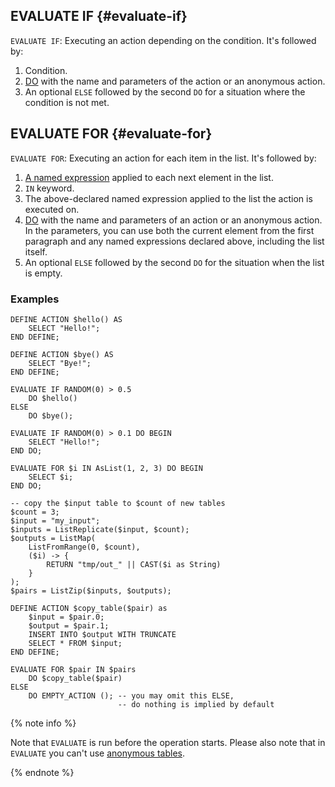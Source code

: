 ## EVALUATE IF {#evaluate-if}

`EVALUATE IF`: Executing an action depending on the condition. It's followed by:

1. Condition.
2. [DO](#do) with the name and parameters of the action or an anonymous action.
3. An optional `ELSE` followed by the second `DO` for a situation where the condition is not met.

## EVALUATE FOR {#evaluate-for}

`EVALUATE FOR`: Executing an action for each item in the list. It's followed by:

1. [A named expression](../../expressions.md#named-nodes) applied to each next element in the list.
2. `IN` keyword.
3. The above-declared named expression applied to the list the action is executed on.
4. [DO](#do) with the name and parameters of an action or an anonymous action. In the parameters, you can use both the current element from the first paragraph and any named expressions declared above, including the list itself.
5. An optional `ELSE` followed by the second `DO` for the situation when the list is empty.

### Examples

```yql
DEFINE ACTION $hello() AS
    SELECT "Hello!";
END DEFINE;

DEFINE ACTION $bye() AS
    SELECT "Bye!";
END DEFINE;

EVALUATE IF RANDOM(0) > 0.5
    DO $hello()
ELSE
    DO $bye();

EVALUATE IF RANDOM(0) > 0.1 DO BEGIN
    SELECT "Hello!";
END DO;

EVALUATE FOR $i IN AsList(1, 2, 3) DO BEGIN
    SELECT $i;
END DO;
```

```yql
-- copy the $input table to $count of new tables
$count = 3;
$input = "my_input";
$inputs = ListReplicate($input, $count);
$outputs = ListMap(
    ListFromRange(0, $count),
    ($i) -> {
        RETURN "tmp/out_" || CAST($i as String)
    }
);
$pairs = ListZip($inputs, $outputs);

DEFINE ACTION $copy_table($pair) as
    $input = $pair.0;
    $output = $pair.1;
    INSERT INTO $output WITH TRUNCATE
    SELECT * FROM $input;
END DEFINE;

EVALUATE FOR $pair IN $pairs
    DO $copy_table($pair)
ELSE
    DO EMPTY_ACTION (); -- you may omit this ELSE,
                        -- do nothing is implied by default
```

{% note info %}

Note that `EVALUATE` is run before the operation starts. Please also note that in `EVALUATE` you can't use [anonymous tables](../../select.md#temporary-tables).

{% endnote %}

